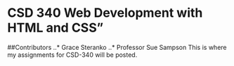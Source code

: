 # CSD 340 Web Development with HTML and CSS”
##Contributors
..* Grace Steranko
..* Professor Sue Sampson
This is where my assignments for CSD-340 will be posted.
